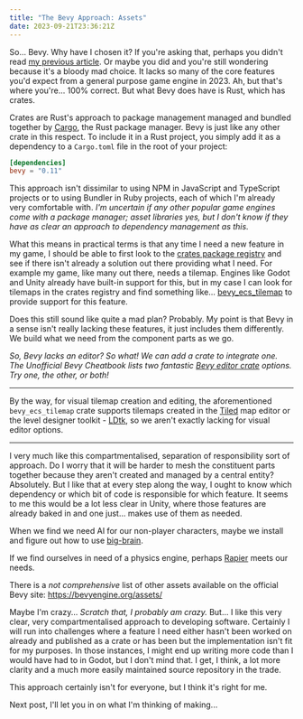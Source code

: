 ```yaml
---
title: "The Bevy Approach: Assets"
date: 2023-09-21T23:36:21Z
---
```


So... Bevy. Why have I chosen it? If you're asking that, perhaps you didn't read [my previous article](/blog/choosing-a-game-engine). Or maybe you did and you're still wondering because it's a bloody mad choice. It lacks so many of the core features you'd expect from a general purpose game engine in 2023. Ah, but that's where you're... 100% correct. But what Bevy does have is Rust, which has crates.

Crates are Rust's approach to package management managed and bundled together by [Cargo](https://doc.rust-lang.org/cargo/index.html), the Rust package manager. Bevy is just like any other crate in this respect. To include it in a Rust project, you simply add it as a dependency to a `Cargo.toml` file in the root of your project:

```toml
[dependencies]
bevy = "0.11"
```

This approach isn't dissimilar to using NPM in JavaScript and TypeScript projects or to using Bundler in Ruby projects, each of which I'm already very comfortable with. _I'm uncertain if any other popular game engines come with a package manager; asset libraries yes, but I don't know if they have as clear an approach to dependency management as this._

What this means in practical terms is that any time I need a new feature in my game, I should be able to first look to the [crates package registry](https://crates.io/) and see if there isn't already a solution out there providing what I need. For example my game, like many out there, needs a tilemap. Engines like Godot and Unity already have built-in support for this, but in my case I can look for tilemaps in the crates registry and find something like... [bevy_ecs_tilemap](https://crates.io/crates/bevy_ecs_tilemap) to provide support for this feature.

Does this still sound like quite a mad plan? Probably. My point is that Bevy in a sense isn't really lacking these features, it just includes them differently. We build what we need from the component parts as we go.

_So, Bevy lacks an editor? So what! We can add a crate to integrate one. The Unofficial Bevy Cheatbook lists two fantastic [Bevy editor crate](https://bevy-cheatbook.github.io/setup/bevy-tools.html) options. Try one, the other, or both!_

---

By the way, for visual tilemap creation and editing, the aforementioned `bevy_ecs_tilemap` crate supports tilemaps created in the [Tiled](https://www.mapeditor.org/) map editor or the level designer toolkit - [LDtk](https://ldtk.io/), so we aren't exactly lacking for visual editor options.

---

I very much like this compartmentalised, separation of responsibility sort of approach. Do I worry that it will be harder to mesh the constituent parts together because they aren't created and managed by a central entity? Absolutely. But I like that at every step along the way, I ought to know which dependency or which bit of code is responsible for which feature. It seems to me this would be a lot less clear in Unity, where those features are already baked in and one just... makes use of them as needed.

When we find we need AI for our non-player characters, maybe we install and figure out how to use [big-brain](https://crates.io/crates/big-brain).

If we find ourselves in need of a physics engine, perhaps [Rapier](https://rapier.rs/) meets our needs.

There is a _not comprehensive_ list of other assets available on the official Bevy site: <https://bevyengine.org/assets/>

Maybe I'm crazy... _Scratch that, I probably am crazy._ But... I like this very clear, very compartmentalised approach to developing software. Certainly I will run into challenges where a feature I need either hasn't been worked on already and published as a crate or has been but the implementation isn't fit for my purposes. In those instances, I might end up writing more code than I would have had to in Godot, but I don't mind that. I get, I think, a lot more clarity and a much more easily maintained source repository in the trade.

This approach certainly isn't for everyone, but I think it's right for me.

Next post, I'll let you in on what I'm thinking of making...
